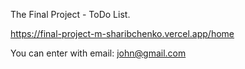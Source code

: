 The Final Project - ToDo List.

https://final-project-m-sharibchenko.vercel.app/home

You can enter with email: john@gmail.com
